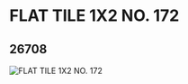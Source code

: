 # FLAT TILE 1X2 NO. 172
## 26708
![FLAT TILE 1X2 NO. 172](https://lc-www-live-s.legocdn.com/media/bricks/5/2/6152333.jpg)